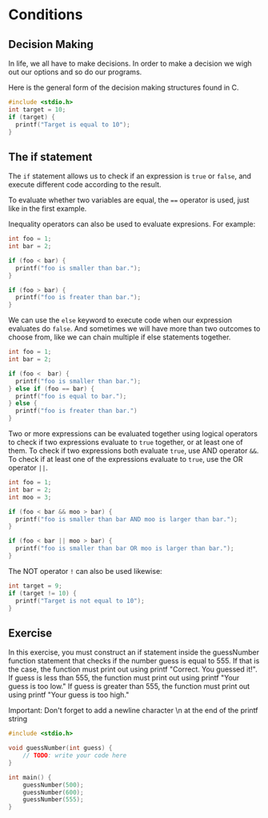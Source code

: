 # Conditions

## Decision Making
In life, we all have to make decisions. In order to make a decision we wigh out our options and so do our programs. 

Here is the general form of the decision making structures found in C.

```c
#include <stdio.h>
int target = 10;
if (target) {
  printf("Target is equal to 10");
}
```

## The if statement

The `if` statement allows us to check if an expression is `true` or `false`, and execute different code according to the result.

To evaluate whether two variables are equal, the `==` operator is used, just like in the first example. 

Inequality operators can also be used to evaluate expresions. For example:

```c
int foo = 1;
int bar = 2;

if (foo < bar) {
  printf("foo is smaller than bar.");
}

if (foo > bar) {
  printf("foo is freater than bar.");
}
```

We can use the `else` keyword to execute code when our expression evaluates do `false`. And sometimes we will have more than two outcomes to choose from, like we can chain multiple if else statements together.

```c
int foo = 1;
int bar = 2;

if (foo <  bar) {
  printf("foo is smaller than bar.");
} else if (foo == bar) {
  printf("foo is equal to bar.");
} else {
  printf("foo is freater than bar.")
}
```

Two or more expressions can be evaluated together using logical operators to check if two expressions evaluate to `true` together, or at least one of them. To check if two expressions both evaluate `true`, use AND operator `&&`. To check if at least one of the expressions evaluate to `true`, use the OR operator `||`.

```c
int foo = 1;
int bar = 2;
int moo = 3;

if (foo < bar && moo > bar) {
  printf("foo is smaller than bar AND moo is larger than bar.");
}

if (foo < bar || moo > bar) {
  printf("foo is smaller than bar OR moo is larger than bar.");
}
```

The NOT operator `!` can also be used likewise:
```c
int target = 9;
if (target != 10) {
  printf("Target is not equal to 10");
}
```

## Exercise
In this exercise, you must construct an if statement inside the guessNumber function statement that checks if the number guess is equal to 555. If that is the case, the function must print out using printf "Correct. You guessed it!". If guess is less than 555, the function must print out using printf "Your guess is too low." If guess is greater than 555, the function must print out using printf "Your guess is too high."

Important: Don't forget to add a newline character \n at the end of the printf string


```c
#include <stdio.h>

void guessNumber(int guess) {
    // TODO: write your code here
}

int main() {
    guessNumber(500);
    guessNumber(600);
    guessNumber(555);
}
```
